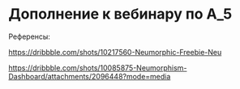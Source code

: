 # Дополнение к вебинару по А_5

Референсы:

https://dribbble.com/shots/10217560-Neumorphic-Freebie-Neu

https://dribbble.com/shots/10085875-Neumorphism-Dashboard/attachments/2096448?mode=media
